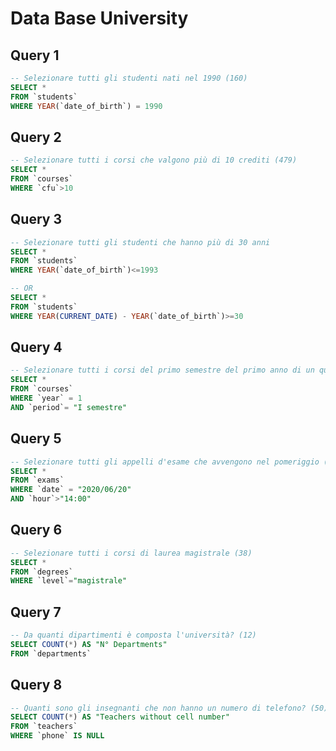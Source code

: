 # Data Base University

## Query 1

```sql
-- Selezionare tutti gli studenti nati nel 1990 (160)
SELECT *
FROM `students`
WHERE YEAR(`date_of_birth`) = 1990
```

## Query 2

```sql
-- Selezionare tutti i corsi che valgono più di 10 crediti (479)
SELECT *
FROM `courses`
WHERE `cfu`>10
```

## Query 3

```sql
-- Selezionare tutti gli studenti che hanno più di 30 anni
SELECT *
FROM `students`
WHERE YEAR(`date_of_birth`)<=1993

-- OR
SELECT *
FROM `students`
WHERE YEAR(CURRENT_DATE) - YEAR(`date_of_birth`)>=30
```

## Query 4

```sql
-- Selezionare tutti i corsi del primo semestre del primo anno di un qualsiasi corso di laurea (286)
SELECT *
FROM `courses`
WHERE `year` = 1
AND `period`= "I semestre"
```

## Query 5

```sql
-- Selezionare tutti gli appelli d'esame che avvengono nel pomeriggio (dopo le 14) del 20/06/2020 (21)
SELECT *
FROM `exams`
WHERE `date` = "2020/06/20"
AND `hour`>"14:00"
```

## Query 6

```sql
-- Selezionare tutti i corsi di laurea magistrale (38)
SELECT *
FROM `degrees`
WHERE `level`="magistrale"
```

## Query 7

```sql
-- Da quanti dipartimenti è composta l'università? (12)
SELECT COUNT(*) AS "N° Departments"
FROM `departments`
```

## Query 8

```sql
-- Quanti sono gli insegnanti che non hanno un numero di telefono? (50)
SELECT COUNT(*) AS "Teachers without cell number"
FROM `teachers`
WHERE `phone` IS NULL
```
